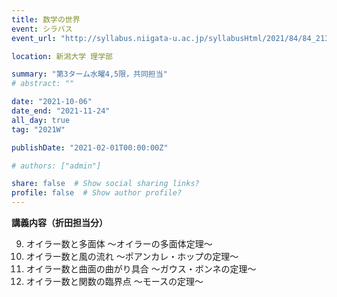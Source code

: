 ```yaml
---
title: 数学の世界
event: シラバス
event_url: "http://syllabus.niigata-u.ac.jp/syllabusHtml/2021/84/84_213G6501_ja_JP.html"

location: 新潟大学 理学部

summary: "第3ターム水曜4,5限，共同担当"
# abstract: ""

date: "2021-10-06"
date_end: "2021-11-24"
all_day: true
tag: "2021W"

publishDate: "2021-02-01T00:00:00Z"

# authors: ["admin"]

share: false  # Show social sharing links?
profile: false  # Show author profile?
---
```

**講義内容（折田担当分）**

9. オイラー数と多面体 ～オイラーの多面体定理～
10. オイラー数と風の流れ ～ポアンカレ・ホップの定理～
11. オイラー数と曲面の曲がり具合 ～ガウス・ボンネの定理～
12. オイラー数と関数の臨界点 ～モースの定理～
